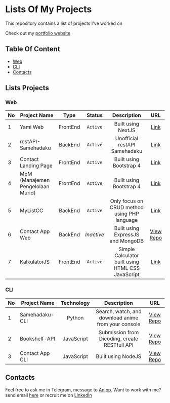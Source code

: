 
# Lists Of My Projects

This repository contains a list of projects I've worked on

Check out my [portfolio website](https://hanivan.github.io)

## Table Of Content

- [Web](#web)
- [CLI](#cli)
- [Contacts](#contacts)

## Lists Projects

### Web

| No  | Project Name          | Type | Status | Description | URL |
| --- | --------------------- |:----:|:------:|:-----------:|:---:|
| 1   | Yami Web  | FrontEnd | `Active` | Built using NextJS | [Link](https://yamiweb.herokuapp.com) |
| 2   | restAPI-Samehadaku | BackEnd | `Active` | Unofficial restAPI Samehadaku  | [Link](https://samehadaku-api.herokuapp.com/api) |
| 3   | Contact Landing Page  | FrontEnd | `Active` | Built using Bootstrap 4 | [Link](https://hanivan.github.io/contactlandingpage) |
| 4   | MpM (Manajemen Pengelolaan Murid) | FrontEnd | `Active` | Built using Bootstrap 4 | [Link](https://hanivan.github.io/MpM) |
| 5   | MyListCC | BackEnd | `Active` | Only focus on CRUD method using PHP language | [Link](https://mylistcc.herokuapp.com) |
| 6   | Contact App Web | BackEnd | _Inactive_ | Built using ExpressJS and MongoDB | [View Repo](https://github.com/Hanivan/contact-app-web) |
| 7   | KalkulatorJS | FrontEnd | `Active` | Simple Calculator built using HTML CSS JavaScript | [Link](https://hanivan.github.io/kalkulatorjs/) |


### CLI

| No  | Project Name          | Technology | Description | URL |
| --- | --------------------- |:------:|:-----------:|:---:|
| 1   | Samehadaku-CLI | Python |  Search, watch, and download anime from your console  | [View Repo](https://github.com/Hanivan/Samehadaku-CLI) |
| 2   | Bookshelf-API  | JavaScript | Submission from Dicoding, create RESTfull API | [View Repo](https://github.com/Hanivan/Bookshelf-API) |
| 3   | Contact App CLI | JavaScript | Built using NodeJS | [View Repo](https://github.com/Hanivan/contact-app-cli) |


## Contacts

Feel free to ask me in Telegram, message to [Anipp](https://t.me/hanivanrizky). Want to work with me? send email [here](mailto:hanivan20@gmail.com) or recruit me on [LinkedIn](https://www.linkedin.com/in/hanivanrizky)

<!-- Daftar Project (Github Pages) | Source Code
----------------------------- | -----------
1. [MpM](https://hanivan.github.io/MpM/) | [MpM](https://github.com/Hanivan/MpM)
2. [Contact Landing Page](https://hanivan.github.io/contactlandingpage) | [Contact Landing Page](https://github.com/Hanivan/contactlandingpage)
 -->
